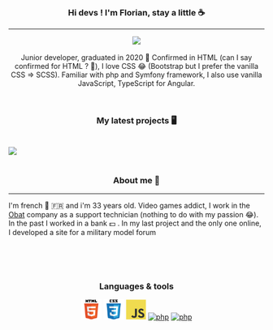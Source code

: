 ### <p align=center>Hi devs ! I'm Florian, stay a little ☕</p>
---
<p align=center>
  <a href="https://fr.linkedin.com/in/florian-p-71a15681?trk=people-guest_people_search-card">
    <img src="https://img.shields.io/badge/LinkedIn-blue?style=flat&logo=linkedin&labelColor=blue">
  </a>
</p>

<p align=center>
  Junior developer, graduated in 2020 🏫 Confirmed in HTML (can I say confirmed for HTML ? 🤔), I love CSS 😂 (Bootstrap but I prefer the vanilla CSS => SCSS). Familiar with php and Symfony framework, I also use vanilla JavaScript, TypeScript for Angular.
</p>
<br>

### <p align=center>My latest projects 🖥️</p>
<br>
<a href="https://github.com/floriqn/about_my_model">
  <img align="center" src="https://github-readme-stats.vercel.app/api/pin/?username=floriqn&langs_count=8&repo=about_my_model" />
</a>
<br><br>

### <p align=center> About me 🧍</p>
---
<p> I'm french 🥖 🇫🇷 and i'm 33 years old. Video games addict, I work in the <a href="https://www.obat.fr/">Obat</a> company as a support technician (nothing to do with my passion 😂). In the past I worked in a bank 💵 . In my last project and the only one online, I developed a site for a military model forum</p>
<br><br><br>

### <p align=center>Languages & tools</p>
<p align=center>
<a href="https://www.w3.org/html/" target="_blank"> <img src="https://raw.githubusercontent.com/devicons/devicon/master/icons/html5/html5-original-wordmark.svg" alt="html5" width="40" height="40"/></a>
<a href="https://www.w3schools.com/css/" target="_blank"> <img src="https://raw.githubusercontent.com/devicons/devicon/master/icons/css3/css3-original-wordmark.svg" alt="css3" width="40" height="40"/></a>
<a href="https://developer.mozilla.org/en-US/docs/Web/JavaScript" target="_blank"><img src="https://raw.githubusercontent.com/devicons/devicon/master/icons/javascript/javascript-original.svg" alt="javascript" width="40" height="40"/></a>
<a href="https://www.php.net/"><img src="https://www.php.net/images/php8/logo_php8.svg" alt="php" width="40" height="40"></a>
<a href="https://www.php.net/"><img src="https://www.ambient-it.net/wp-content/uploads/2016/04/symfony-logo-175.png" alt="php" width="40" height="40"></a>
  </p>
<!--
**floriqn/floriqn** is a ✨ _special_ ✨ repository because its `README.md` (this file) appears on your GitHub profile.

Here are some ideas to get you started:

- 🔭 I’m currently working on ...
- 🌱 I’m currently learning ...
- 👯 I’m looking to collaborate on ...
- 🤔 I’m looking for help with ...
- 💬 Ask me about ...
- 📫 How to reach me: ...
- 😄 Pronouns: ...
- ⚡ Fun fact: ...
-->
